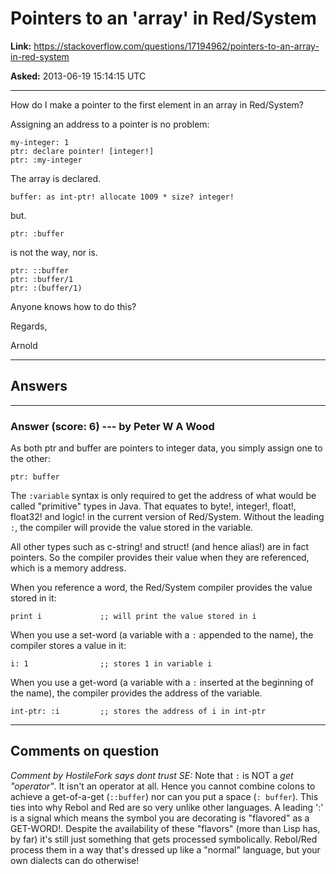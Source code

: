 # Pointers to an &#39;array&#39; in Red/System

**Link:**
<https://stackoverflow.com/questions/17194962/pointers-to-an-array-in-red-system>

**Asked:** 2013-06-19 15:14:15 UTC

------------------------------------------------------------------------

How do I make a pointer to the first element in an array in Red/System?

Assigning an address to a pointer is no problem:

    my-integer: 1
    ptr: declare pointer! [integer!]
    ptr: :my-integer

The array is declared.

    buffer: as int-ptr! allocate 1009 * size? integer!

but.

    ptr: :buffer 

is not the way, nor is.

    ptr: ::buffer
    ptr: :buffer/1
    ptr: :(buffer/1)

Anyone knows how to do this?

Regards,

Arnold

------------------------------------------------------------------------

## Answers

------------------------------------------------------------------------

### Answer (score: 6) --- by Peter W A Wood

As both ptr and buffer are pointers to integer data, you simply assign
one to the other:

    ptr: buffer

The `:variable` syntax is only required to get the address of what would
be called \"primitive\" types in Java. That equates to byte!, integer!,
float!, float32! and logic! in the current version of Red/System.
Without the leading `:`, the compiler will provide the value stored in
the variable.

All other types such as c-string! and struct! (and hence alias!) are in
fact pointers. So the compiler provides their value when they are
referenced, which is a memory address.

When you reference a word, the Red/System compiler provides the value
stored in it:

    print i             ;; will print the value stored in i

When you use a set-word (a variable with a `:` appended to the name),
the compiler stores a value in it:

    i: 1                ;; stores 1 in variable i

When you use a get-word (a variable with a `:` inserted at the beginning
of the name), the compiler provides the address of the variable.

    int-ptr: :i         ;; stores the address of i in int-ptr

------------------------------------------------------------------------

## Comments on question

*Comment by HostileFork says dont trust SE:* Note that `:` is NOT a *get
\"operator\"*. It isn\'t an operator at all. Hence you cannot combine
colons to achieve a get-of-a-get (`::buffer`) nor can you put a space
(`: buffer`). This ties into why Rebol and Red are so very unlike other
languages. A leading \':\' is a signal which means the symbol you are
decorating is \"flavored\" as a GET-WORD!. Despite the availability of
these \"flavors\" (more than Lisp has, by far) it\'s still just
something that gets processed symbolically. Rebol/Red process them in a
way that\'s dressed up like a \"normal\" language, but your own dialects
can do otherwise!
